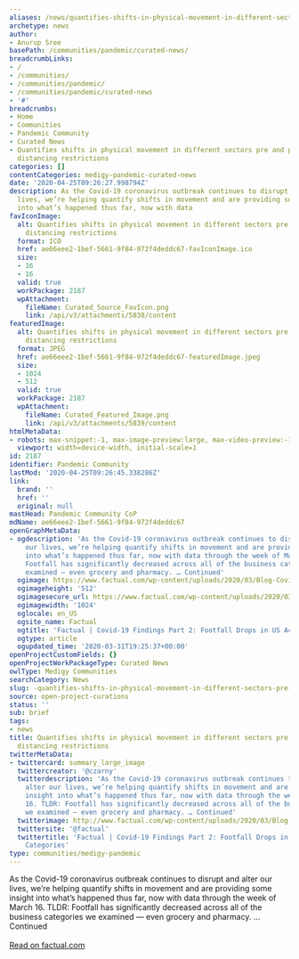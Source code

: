 ```yaml
---
aliases: /news/quantifies-shifts-in-physical-movement-in-different-sectors-pre-and-post-social-distancing-restrictions
archetype: news
author:
- Anurup Sree
basePath: /communities/pandemic/curated-news/
breadcrumbLinks:
- /
- /communities/
- /communities/pandemic/
- /communities/pandemic/curated-news
- '#'
breadcrumbs:
- Home
- Communities
- Pandemic Community
- Curated News
- Quantifies shifts in physical movement in different sectors pre and post social
  distancing restrictions
categories: []
contentCategories: medigy-pandemic-curated-news
date: '2020-04-25T09:26:27.998794Z'
description: As the Covid-19 coronavirus outbreak continues to disrupt and alter our
  lives, we’re helping quantify shifts in movement and are providing some insight
  into what’s happened thus far, now with data
favIconImage:
  alt: Quantifies shifts in physical movement in different sectors pre and post social
    distancing restrictions
  format: ICO
  href: ae66eee2-1bef-5661-9f84-972f4deddc67-favIconImage.ico
  size:
  - 16
  - 16
  valid: true
  workPackage: 2187
  wpAttachment:
    fileName: Curated_Source_FavIcon.png
    link: /api/v3/attachments/5838/content
featuredImage:
  alt: Quantifies shifts in physical movement in different sectors pre and post social
    distancing restrictions
  format: JPEG
  href: ae66eee2-1bef-5661-9f84-972f4deddc67-featuredImage.jpeg
  size:
  - 1024
  - 512
  valid: true
  workPackage: 2187
  wpAttachment:
    fileName: Curated_Featured_Image.png
    link: /api/v3/attachments/5839/content
htmlMetaData:
- robots: max-snippet:-1, max-image-preview:large, max-video-preview:-1
  viewport: width=device-width, initial-scale=1
id: 2187
identifier: Pandemic Community
lastMod: '2020-04-25T09:26:45.338286Z'
link:
  brand: ''
  href: ''
  original: null
mastHead: Pandemic Community CoP
mdName: ae66eee2-1bef-5661-9f84-972f4deddc67
openGraphMetaData:
- ogdescription: 'As the Covid-19 coronavirus outbreak continues to disrupt and alter
    our lives, we’re helping quantify shifts in movement and are providing some insight
    into what’s happened thus far, now with data through the week of March 16. TLDR:
    Footfall has significantly decreased across all of the business categories we
    examined — even grocery and pharmacy. … Continued'
  ogimage: https://www.factual.com/wp-content/uploads/2020/03/Blog-Covid-Part-2-Social.png
  ogimageheight: '512'
  ogimagesecure_url: https://www.factual.com/wp-content/uploads/2020/03/Blog-Covid-Part-2-Social.png
  ogimagewidth: '1024'
  oglocale: en_US
  ogsite_name: Factual
  ogtitle: 'Factual | Covid-19 Findings Part 2: Footfall Drops in US Across All Categories'
  ogtype: article
  ogupdated_time: '2020-03-31T19:25:37+00:00'
openProjectCustomFields: {}
openProjectWorkPackageType: Curated News
owlType: Medigy Communities
searchCategory: News
slug: -quantifies-shifts-in-physical-movement-in-different-sectors-pre-and-post-social-distancing-restrictions
source: open-project-curations
status: ''
sub: brief
tags:
- news
title: Quantifies shifts in physical movement in different sectors pre and post social
  distancing restrictions
twitterMetaData:
- twittercard: summary_large_image
  twittercreator: '@czarny'
  twitterdescription: 'As the Covid-19 coronavirus outbreak continues to disrupt and
    alter our lives, we’re helping quantify shifts in movement and are providing some
    insight into what’s happened thus far, now with data through the week of March
    16. TLDR: Footfall has significantly decreased across all of the business categories
    we examined — even grocery and pharmacy. … Continued'
  twitterimage: http://www.factual.com/wp-content/uploads/2020/03/Blog-Covid-Part-2-Social.png
  twittersite: '@factual'
  twittertitle: 'Factual | Covid-19 Findings Part 2: Footfall Drops in US Across All
    Categories'
type: communities/medigy-pandemic
---
```


As the Covid-19 coronavirus outbreak continues to disrupt and alter our lives, we’re helping quantify shifts in movement and are providing some insight into what’s happened thus far, now with data through the week of March 16. TLDR: Footfall has significantly decreased across all of the business categories we examined — even grocery and pharmacy. … Continued<br><br><a target="_blank" href=https://www.factual.com/blog/covid-19-findings-part-2-footfall-drops-in-us-across-all-categories/>Read on factual.com</a>